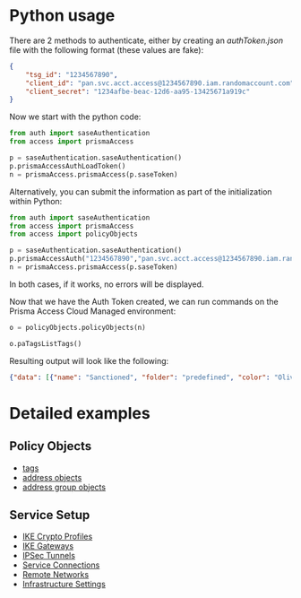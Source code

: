 # Python usage
There are 2 methods to authenticate, either by creating an _authToken.json_ file with the following format (these values are fake):
```json
{
    "tsg_id": "1234567890",
    "client_id": "pan.svc.acct.access@1234567890.iam.randomaccount.com",
    "client_secret": "1234afbe-beac-12d6-aa95-13425671a919c"
}
```

Now we start with the python code:
```python
from auth import saseAuthentication
from access import prismaAccess

p = saseAuthentication.saseAuthentication()
p.prismaAccessAuthLoadToken()
n = prismaAccess.prismaAccess(p.saseToken)
```


Alternatively, you can submit the information as part of the initialization within Python:
```python
from auth import saseAuthentication
from access import prismaAccess
from access import policyObjects

p = saseAuthentication.saseAuthentication()
p.prismaAccessAuth("1234567890","pan.svc.acct.access@1234567890.iam.randomaccount.com","1234afbe-beac-12d6-aa95-13425671a919c")
n = prismaAccess.prismaAccess(p.saseToken)
```

In both cases, if it works, no errors will be displayed.


Now that we have the Auth Token created, we can run commands on the Prisma Access Cloud Managed environment:
```python
o = policyObjects.policyObjects(n)

o.paTagsListTags()
```

Resulting output will look like the following:
```json
{"data": [{"name": "Sanctioned", "folder": "predefined", "color": "Olive"}, {"name": "empty", "folder": "predefined"}, {"id": "3af5d3bd-68e6-4ab1-8a66-578f757983a1", "name": "best-practice", "folder": "Shared", "color": "Green"}, {"id": "06f69745-df4f-4b03-b39f-9853fa43928b", "name": "Microsoft 365", "folder": "Shared", "color": "Red"}, {"id": "d5385310-3993-4c83-86ac-e592290d9109", "name": "ADEM", "folder": "Shared", "color": "Blue", "comments": "test"}], "offset": 0, "total": 5, "limit": 200}
```

# Detailed examples
## Policy Objects
* [tags](https://github.com/PaloAltoNetworks/PrismaSASECloudManaged-Python/blob/main/examples/policyObjects/tags.md)
* [address objects](https://github.com/PaloAltoNetworks/PrismaSASECloudManaged-Python/blob/main/examples/policyObjects/addresses.md)
* [address group objects](https://github.com/PaloAltoNetworks/PrismaSASECloudManaged-Python/blob/main/examples/policyObjects/address-groups.md)

## Service Setup
* [IKE Crypto Profiles](https://github.com/PaloAltoNetworks/PrismaSASECloudManaged-Python/blob/main/examples/serviceSetup/ike-crypto-profiles.md)
* [IKE Gateways](https://github.com/PaloAltoNetworks/PrismaSASECloudManaged-Python/blob/main/examples/serviceSetup/ike-gateways.md)
* [IPSec Tunnels](https://github.com/PaloAltoNetworks/PrismaSASECloudManaged-Python/blob/main/examples/serviceSetup/ipsec-tunnels.md)
* [Service Connections](https://github.com/PaloAltoNetworks/PrismaSASECloudManaged-Python/blob/main/examples/serviceSetup/service-connections.md)
* [Remote Networks](https://github.com/PaloAltoNetworks/PrismaSASECloudManaged-Python/blob/main/examples/serviceSetup/remote-networks.md)
* [Infrastructure Settings](https://github.com/PaloAltoNetworks/PrismaSASECloudManaged-Python/blob/main/examples/serviceSetup/shared-infrastructure-settings.md)